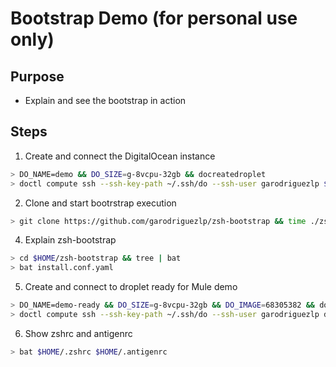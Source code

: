 # Bootstrap Demo (for personal use only)

## Purpose

- Explain and see the bootstrap in action

## Steps

1. Create and connect the DigitalOcean instance

```bash
> DO_NAME=demo && DO_SIZE=g-8vcpu-32gb && docreatedroplet
> doctl compute ssh --ssh-key-path ~/.ssh/do --ssh-user garodriguezlp $DO_NAME
```

2. Clone and start bootrstrap execution

```bash
> git clone https://github.com/garodriguezlp/zsh-bootstrap && time ./zsh-bootstrap/install
```

4. Explain zsh-bootstrap

```bash
> cd $HOME/zsh-bootstrap && tree | bat
> bat install.conf.yaml
```

5. Create and connect to droplet ready for Mule demo

```bash
> DO_NAME=demo-ready && DO_SIZE=g-8vcpu-32gb && DO_IMAGE=68305382 && docreatedroplet
> doctl compute ssh --ssh-key-path ~/.ssh/do --ssh-user garodriguezlp demo-ready
```

6. Show zshrc and antigenrc

```bash
> bat $HOME/.zshrc $HOME/.antigenrc
```
